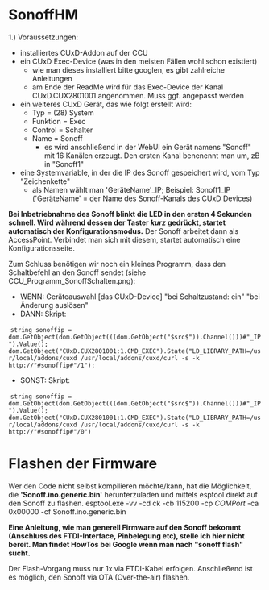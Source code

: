 # SonoffHM

1.) Voraussetzungen: 
  - installiertes CUxD-Addon auf der CCU
  - ein CUxD Exec-Device (was in den meisten Fällen wohl schon existiert)
    - wie man dieses installiert bitte googlen, es gibt zahlreiche Anleitungen
    - am Ende der ReadMe wird für das Exec-Device der Kanal CUxD.CUX2801001 angenommen. Muss ggf. angepasst werden
  - ein weiteres CUxD Gerät, das wie folgt erstellt wird:
    - Typ = (28) System
    - Funktion = Exec
    - Control = Schalter
    - Name = Sonoff    
      - es wird anschließend in der WebUI ein Gerät namens "Sonoff" mit 16 Kanälen erzeugt. Den ersten Kanal benenennt man um, zB in "Sonoff1"
  - eine Systemvariable, in der die IP des Sonoff gespeichert wird, vom Typ "Zeichenkette"
      - als Namen wählt man 'GeräteName'_IP; Beispiel: Sonoff1_IP ('GeräteName' = der Name des Sonoff-Kanals des CUxD Devices)
  

**Bei Inbetriebnahme des Sonoff blinkt die LED in den ersten 4 Sekunden schnell.
Wird während dessen der Taster *kurz* gedrückt, startet automatisch der Konfigurationsmodus.**
Der Sonoff arbeitet dann als AccessPoint. 
Verbindet man sich mit diesem, startet automatisch eine Konfigurationsseite.

Zum Schluss benötigen wir noch ein kleines Programm, dass den Schaltbefehl an den Sonoff sendet (siehe CCU_Programm_SonoffSchalten.png):
- WENN: Geräteauswahl [das CUxD-Device] "bei Schaltzustand: ein" "bei Änderung auslösen"
- DANN: Skript:

  ```string sonoffip = dom.GetObject(dom.GetObject(((dom.GetObject("$src$")).Channel()))#"_IP").Value();
dom.GetObject("CUxD.CUX2801001:1.CMD_EXEC").State("LD_LIBRARY_PATH=/usr/local/addons/cuxd /usr/local/addons/cuxd/curl -s -k http://"#sonoffip#"/1");```
- SONST: Skript:

  ```string sonoffip = dom.GetObject(dom.GetObject(((dom.GetObject("$src$")).Channel()))#"_IP").Value();
dom.GetObject("CUxD.CUX2801001:1.CMD_EXEC").State("LD_LIBRARY_PATH=/usr/local/addons/cuxd /usr/local/addons/cuxd/curl -s -k http://"#sonoffip#"/0")```


# Flashen der Firmware

Wer den Code nicht selbst kompilieren möchte/kann, hat die Möglichkeit, die **'Sonoff.ino.generic.bin'** herunterzuladen und mittels esptool direkt auf den Sonoff zu flashen.
esptool.exe -vv -cd ck -cb 115200 -cp *COMPort* -ca 0x00000 -cf Sonoff.ino.generic.bin

**Eine Anleitung, wie man generell Firmware auf den Sonoff bekommt (Anschluss des FTDI-Interface, Pinbelegung etc), stelle ich hier nicht bereit. Man findet HowTos bei Google wenn man nach "sonoff flash" sucht.**

Der Flash-Vorgang muss nur 1x via FTDI-Kabel erfolgen. Anschließend ist es möglich, den Sonoff via OTA (Over-the-air) flashen.

